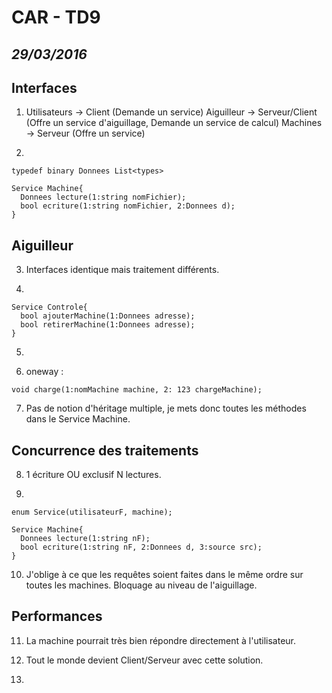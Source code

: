 # CAR - TD9
*29/03/2016*
---

## Interfaces

1) Utilisateurs -> Client (Demande un service)
   Aiguilleur -> Serveur/Client (Offre un service d'aiguillage, Demande un service de calcul)
   Machines -> Serveur (Offre un service)

2) 

```IDL
typedef binary Donnees List<types>

Service Machine{
  Donnees lecture(1:string nomFichier);
  bool ecriture(1:string nomFichier, 2:Donnees d);
}
```

## Aiguilleur

3) Interfaces identique mais traitement différents.

4)

```IDL
Service Controle{
  bool ajouterMachine(1:Donnees adresse);
  bool retirerMachine(1:Donnees adresse);
}
```

5)

6) oneway :
```IDL
void charge(1:nomMachine machine, 2: 123 chargeMachine);
```

7) Pas de notion d'héritage multiple, je mets donc toutes les méthodes dans le Service Machine.

## Concurrence des traitements

8) 1 écriture OU exclusif N lectures.

9)
```IDL
enum Service(utilisateurF, machine);

Service Machine{
  Donnees lecture(1:string nF);
  bool ecriture(1:string nF, 2:Donnees d, 3:source src);
}
```

10) J'oblige à ce que les requêtes soient faites dans le même ordre sur toutes les machines. Bloquage au niveau de l'aiguillage.

## Performances

11) La machine pourrait très bien répondre directement à l'utilisateur.

12) Tout le monde devient Client/Serveur avec cette solution.

13)
```IDL
```